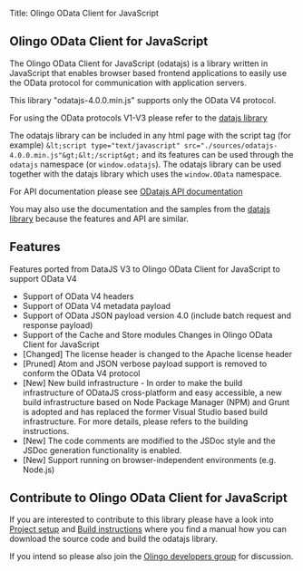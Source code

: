 Title: Olingo OData Client for JavaScript

## Olingo OData Client for JavaScript
The Olingo OData Client for JavaScript (odatajs) is a library written in JavaScript that enables browser based frontend applications to easily use the OData protocol for communication with application servers.

This library "odatajs-4.0.0.min.js" supports only the OData V4 protocol.

For using the OData protocols V1-V3 please refer to the [datajs library](http://datajs.codeplex.com/)

The odatajs library can be included in any html page with the script tag (for example) `&lt;script type="text/javascript" src="./sources/odatajs-4.0.0.min.js"&gt;&lt;/script&gt;`
and its features can be used through the `odatajs` namespace (or `window.odatajs`). The odatajs library can be used together with the datajs library which uses the `window.OData` namespace.

For API documentation please see [ODatajs API documentation](/doc/javascript/apidoc/index.html)

You may also use the documentation and the samples from the [datajs library](http://datajs.codeplex.com/documentation) because the features and API are similar.

## Features

Features ported from DataJS V3 to Olingo OData Client for JavaScript to support OData V4

* Support of OData V4 headers
* Support of OData V4 metadata payload
* Support of OData JSON payload version 4.0 (include batch request and response payload)
* Support of the Cache and Store modules
Changes in Olingo OData Client for JavaScript
* [Changed] The license header is changed to the Apache license header
* [Pruned] Atom and JSON verbose payload support is removed to conform the OData V4 protocol
* [New] New build infrastructure - 
In order to make the build infrastructure of ODataJS cross-platform and easy accessible, a new build infrastructure based on Node Package Manager (NPM) and Grunt is adopted and has replaced the former Visual Studio based build infrastructure. For more details, please refers to the building instructions.
* [New] The code comments are modified to the JSDoc style and the JSDoc generation functionality is enabled.
* [New] Support running on browser-independent environments (e.g. Node.js)

## Contribute to Olingo OData Client for JavaScript
If you are interested to contribute to this library please have a look into [Project setup](/doc/javascript/project-setup.html) and [Build instructions](/doc/javascript/project-build.html) where you find a manual how you can download the source code and build the odatajs library.

If you intend so please also join the [Olingo developers group](/support.html) for discussion.